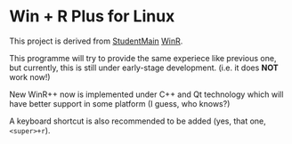 # Win + R Plus for Linux

This project is derived from [StudentMain](https://github.com/studentmain)
[WinR](https://github.com/StudentMain/WinR).

This programme will try to provide the same experiece like previous one,
but currently, this is still under early-stage development. (i.e. it does
**NOT** work now!)

New WinR++ now is implemented under C++ and Qt technology which will have
better support in some platform (I guess, who knows?)

A keyboard shortcut is also recommended to be added (yes, that one,
`<super>+r`).
